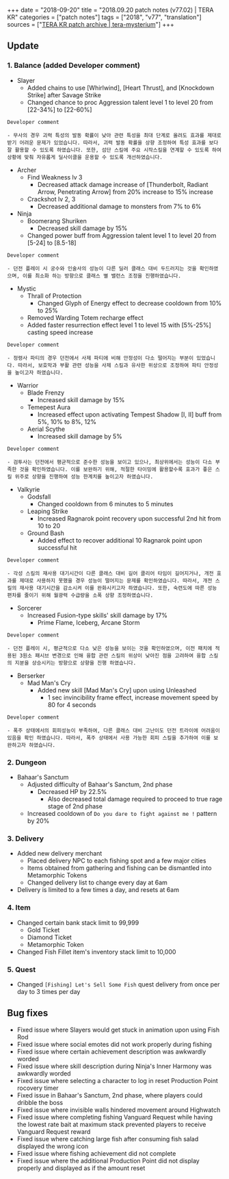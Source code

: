 +++
date = "2018-09-20"
title = "2018.09.20 patch notes (v77.02) | TERA KR"
categories = ["patch notes"]
tags = ["2018", "v77", "translation"]
sources = ["[TERA KR patch archive | tera-mysterium](/ko/patch/2018/v77-02)"]
+++

## Update

### **1.** Balance (added Developer comment)
- Slayer
  - Added chains to use [Whirlwind], [Heart Thrust], and [Knockdown Strike] after Savage Strike
  - Changed chance to proc Aggression talent level 1 to level 20 from [22-34%] to [22-60%]

```
Developer comment

- 무사의 경우 괴력 특성의 발동 확률이 낮아 관련 특성을 최대 단계로 올려도 효과를 제대로 받기 어려운 문제가 있었습니다. 따라서, 괴력 발동 확률을 상향 조정하여 특성 효과를 보다 잘 활용할 수 있도록 하였습니다. 또한, 섬단 스킬에 주요 시작스킬을 연계할 수 있도록 하여 상황에 맞춰 자유롭게 딜사이클을 운용할 수 있도록 개선하였습니다.
```

- Archer
  - Find Weakness lv 3
    - Decreased attack damage increase of [Thunderbolt, Radiant Arrow, Penetrating Arrow] from 20% increase to 15% increase
  - Crackshot lv 2, 3
    - Decreased additional damage to monsters from 7% to 6%
- Ninja
  - Boomerang Shuriken
    - Decreased skill damage by 15%
  - Changed power buff from Aggression talent level 1 to level 20 from [5-24] to [8.5-18]

```
Developer comment

- 던전 플레이 시 궁수와 인술사의 성능이 다른 딜러 클래스 대비 두드러지는 것을 확인하였으며, 이를 최소화 하는 방향으로 클래스 별 밸런스 조정을 진행하였습니다.
```

- Mystic
  - Thrall of Protection
    - Changed Glyph of Energy effect to decrease cooldown from 10% to 25%
  - Removed Warding Totem recharge effect
  - Added faster resurrection effect level 1 to level 15 with [5%-25%] casting speed increase

```
Developer comment

- 정령사 파티의 경우 던전에서 사제 파티에 비해 안정성이 다소 떨어지는 부분이 있었습니다. 따라서, 보호막과 부활 관련 성능을 사제 스킬과 유사한 위상으로 조정하여 파티 안정성을 높이고자 하였습니다.
```

- Warrior
  - Blade Frenzy
    - Increased skill damage by 15%
  - Temepest Aura
    - Increased effect upon activating Tempest Shadow [I, II] buff from 5%, 10% to 8%, 12%
  - Aerial Scythe
    - Increased skill damage by 5%

```
Developer comment

- 검투사는 던전에서 평균적으로 준수한 성능을 보이고 있으나, 최상위에서는 성능이 다소 부족한 것을 확인하였습니다. 이를 보완하기 위해, 적절한 타이밍에 활용할수록 효과가 좋은 스킬 위주로 상향을 진행하여 성능 한계치를 높이고자 하였습니다.
```

- Valkyrie
  - Godsfall
    - Changed cooldown from 6 minutes to 5 minutes
  - Leaping Strike
    - Increased Ragnarok point recovery upon successful 2nd hit from 10 to 20
  - Ground Bash
    - Added effect to recover additional 10 Ragnarok point upon successful hit

```
Developer comment

- 각성 스킬의 재사용 대기시간이 다른 클래스 대비 길어 클리어 타임이 길어지거나, 개전 효과를 제대로 사용하지 못했을 경우 성능이 떨어지는 문제를 확인하였습니다. 따라서, 개전 스킬의 재사용 대기시간을 감소시켜 이를 완화시키고자 하였습니다. 또한, 숙련도에 따른 성능 편차를 줄이기 위해 월광력 수급량을 소폭 상향 조정하였습니다.
```

- Sorcerer
  - Increased Fusion-type skills' skill damage by 17%
    - Prime Flame, Iceberg, Arcane Storm

```
Developer comment

- 던전 플레이 시, 평균적으로 다소 낮은 성능을 보이는 것을 확인하였으며, 이전 패치에 적용된 3원소 패시브 변경으로 인해 융합 관련 스킬의 위상이 낮아진 점을 고려하여 융합 스킬의 지분을 상승시키는 방향으로 상향을 진행 하였습니다.
```

- Berserker
  - Mad Man's Cry
    - Added new skill [Mad Man's Cry] upon using Unleashed
      - 1 sec invincibility frame effect, increase movement speed by 80 for 4 seconds

```
Developer comment

- 폭주 상태에서의 회피성능이 부족하여, 다른 클래스 대비 고난이도 던전 트라이에 어려움이 있음을 확인 하였습니다. 따라서, 폭주 상태에서 사용 가능한 회피 스킬을 추가하여 이를 보완하고자 하였습니다.
```

### **2.** Dungeon
- Bahaar's Sanctum
  - Adjusted difficulty of Bahaar's Sanctum, 2nd phase
    - Decreased HP by 22.5%
      - Also decreased total damage required to proceed to true rage stage of 2nd phase
  - Increased cooldown of `Do you dare to fight against me !` pattern by 20%

### **3.** Delivery
- Added new delivery merchant
  - Placed delivery NPC to each fishing spot and a few major cities
  - Items obtained from gathering and fishing can be dismantled into Metamorphic Tokens
  - Changed delivery list to change every day at 6am
- Delivery is limited to a few times a day, and resets at 6am

### **4.** Item
- Changed certain bank stack limit to 99,999
  - Gold Ticket
  - Diamond Ticket
  - Metamorphic Token
- Changed Fish Fillet item's inventory stack limit to 10,000

### **5.** Quest
- Changed	`[Fishing] Let's Sell Some Fish` quest delivery from once per day to 3 times per day

## Bug fixes

- Fixed issue where Slayers would get stuck in animation upon using Fish Rod
- Fixed issue where social emotes did not work properly during fishing
- Fixed issue where certain achievement description was awkwardly worded
- Fixed issue where skill description during Ninja's Inner Harmony was awkwardly worded
- Fixed issue where selecting a character to log in reset Production Point rocovery timer
- Fixed issue in Bahaar's Sanctum, 2nd phase, where players could dribble the boss
- Fixed issue where invisible walls hindered movement around Highwatch
- Fixed issue where completing fishing Vanguard Request while having the lowest rate bait at maximum stack prevented players to receive Vanguard Request reward
- Fixed issue where catching large fish after consuming fish salad displayed the wrong icon
- Fixed issue where fishing achievement did not complete
- Fixed issue where the additional Production Point did not display properly and displayed as if the amount reset
